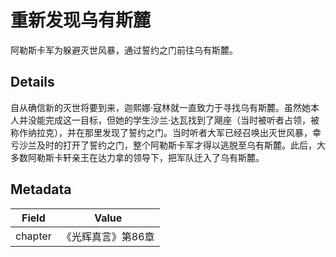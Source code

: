 # 重新发现乌有斯麓
阿勒斯卡军为躲避灭世风暴，通过誓约之门前往乌有斯麓。

## Details
自从确信新的灭世将要到来，迦熙娜·寇林就一直致力于寻找乌有斯麓。虽然她本人并没能完成这一目标，但她的学生沙兰·达瓦找到了飓座（当时被听者占领，被称作纳拉克），并在那里发现了誓约之门。当时听者大军已经召唤出灭世风暴，幸亏沙兰及时的打开了誓约之门，整个阿勒斯卡军才得以逃脱至乌有斯麓。此后，大多数阿勒斯卡轩亲王在达力拿的领导下，把军队迁入了乌有斯麓。

## Metadata
| Field | Value |
| ----- | ----- |
| chapter | 《光辉真言》第86章 |
